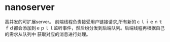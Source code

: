 # nanoserver
  高并发的可扩展server。
  前端线程负责接受用户链接请求,所有新的ｃｌｉｅｎｔｆｄ都会添加到ｅｐｌｌ监听事件，然后纷分发到后端队列。后端线程再根据自己的需求从队列中
  获取对应的消息进行处理。

